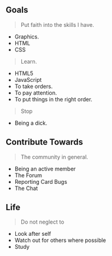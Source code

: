 Goals
--
> Put faith into the skills I have.
* Graphics.
* HTML
* CSS

> Learn.
* HTML5
* JavaScript
* To take orders.
* To pay attention.
* To put things in the right order.

> Stop
* Being a dick.

Contribute Towards
--
> The community in general.
* Being an active member
* The Forum
* Reporting Card Bugs
* The Chat

Life
--

> Do not neglect to
* Look after self
* Watch out for others where possible
* Study